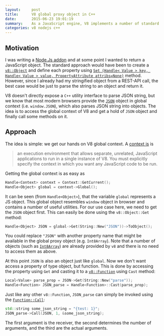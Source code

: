 ```yaml
---
layout:     post
title:      V8 global proxy object in C++
date:       2015-06-23 19:01:19
summary:    As a JavaScript engine, V8 implements a number of standard JS functionalities, which are available through the global proxy object. These can also be used inside C++ modules that are using V8 interface, such as Node.js addons.
categories: v8 nodejs c++
---
```


## Motivation
I was writing a [Node.Js addon](https://nodejs.org/api/addons.html) and at some point I wanted to return a JavaScript object. The standard approach would have been to create a [`v8::Object`](http://izs.me/v8-docs/classv8_1_1Object.html) and define each property using [`Set (Handle< Value > key, Handle< Value > value, PropertyAttribute attribs=None)`](http://izs.me/v8-docs/classv8_1_1Object.html#a97717c7b7fdc556c3a7fad14877ca912) method. However, since I already had my stringified object from a REST-API call, the best case would be just to parse the string to an object and return it.

V8 doesn't directly expose a `C++` utility interface to parse JSON string, but we know that most modern browsers provide the [`JSON`](https://developer.mozilla.org/en-US/docs/Web/JavaScript/Reference/Global_Objects/JSON) object in global context (i.e. `window.JSON`), which also parses JSON string into objects. The idea is to access the global context of V8 and get a hold of `JSON` object and finally call some methods on it.

## Approach
The idea is simple: we get our hands on V8 global context. A [context is](https://developers.google.com/v8/embed#contexts) is

> an execution environment that allows separate, unrelated, JavaScript applications to run in a single instance of V8. You must explicitly specify the context in which you want any JavaScript code to be run.

Getting the global context is as easy as

```cpp
Handle<Context> context = Context::GetCurrent();
Handle<Object> global = context->Global();
```

It can be seen (from `Handle<Object>`), that the variable `global` represents a JS object. This global object resembles `window` object in browser and contains a number of useful utilities. For our use case here, we need to get the `JSON` object first. This can easily be done using the `v8::Object::Get` method:

```cpp
Handle<Object> JSON = global->Get(String::New("JSON"))->ToObject();
```

You could replace `"JSON"` with another property name that might be available in the global proxy object (e.g. `Int8Array`). Note that a number of objects (such as [`Int8Array`](http://bespin.cz/~ondras/html/classv8_1_1Int8Array.html)) are already provided by `v8` and there is no need to access them as above.

At this point `JSON` is also an object just like `global`. Now we don't want access a property of type object, but function. This is done by accessing the property using `Get` and casting it to a [`v8::Function`](http://izs.me/v8-docs/classv8_1_1Function.html) using `Cast` method:

```cpp
Local<Value> parse_prop = JSON->Get(String::New("parse"));
Handle<Function> JSON_parse = Handle<Function>::Cast(parse_prop);
```
Just like any other `v8::Function`, `JSON_parse` can simply be invoked using the [`Function::Call`](http://izs.me/v8-docs/classv8_1_1Function.html#ac61877494d2d8bb81fcef96003ec4059):

```cpp
std::string some_json_string = "{test: 1}";
JSON_parse->Call(JSON, 1, &some_json_string);
```
The first argument is the receiver, the second determines the number of arguments, and the third are the actual arguments.
